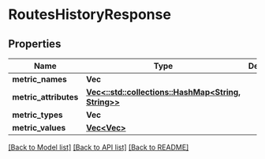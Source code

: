 # RoutesHistoryResponse

## Properties

Name | Type | Description | Notes
------------ | ------------- | ------------- | -------------
**metric_names** | **Vec<String>** |  | 
**metric_attributes** | [**Vec<::std::collections::HashMap<String, String>>**](map.md) |  | 
**metric_types** | **Vec<String>** |  | 
**metric_values** | [**Vec<Vec<f64>>**](array.md) |  | 

[[Back to Model list]](../README.md#documentation-for-models) [[Back to API list]](../README.md#documentation-for-api-endpoints) [[Back to README]](../README.md)


